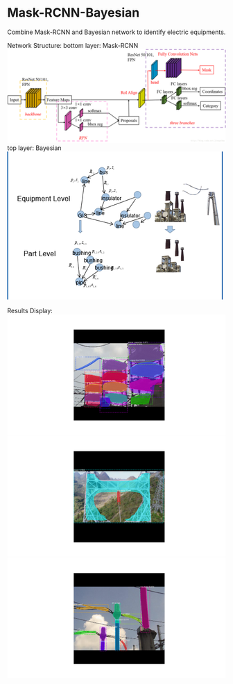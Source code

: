 # Mask-RCNN-Bayesian
Combine Mask-RCNN and Bayesian network to identify electric equipments.

Network Structure:
  bottom layer: Mask-RCNN
    ![](https://raw.githubusercontent.com/shybeerui/Mask-RCNN-Bayesian/master/mask-rcnn.png)
  top layer: Bayesian
    ![](https://raw.githubusercontent.com/shybeerui/Mask-RCNN-Bayesian/master/bayes1.png)

Results Display:
![](https://raw.githubusercontent.com/shybeerui/Mask-RCNN-Bayesian/master/Figure_9.png)
![](https://raw.githubusercontent.com/shybeerui/Mask-RCNN-Bayesian/master/Figure_6.png)
![](https://raw.githubusercontent.com/shybeerui/Mask-RCNN-Bayesian/master/Figure_8.png)
